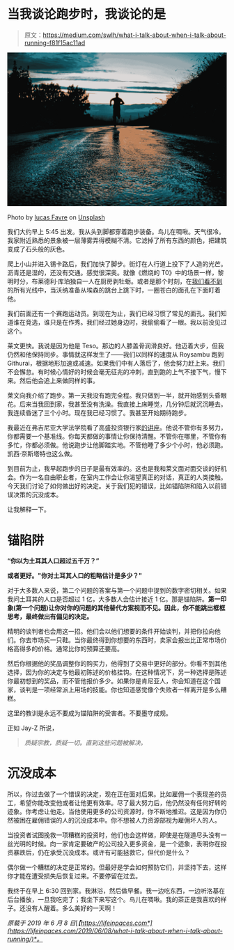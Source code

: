 # 当我谈论跑步时，我谈论的是

> 原文：<https://medium.com/swlh/what-i-talk-about-when-i-talk-about-running-f81f15ac11ad>

![](img/c27fa3d2f93656cda053860b727f5d73.png)

Photo by [lucas Favre](https://unsplash.com/@we_are_rising?utm_source=medium&utm_medium=referral) on [Unsplash](https://unsplash.com?utm_source=medium&utm_medium=referral)

我们大约早上 5:45 出发。我从头到脚都穿着跑步装备。鸟儿在啁啾。天气很冷。我家附近熟悉的景象被一层薄雾弄得模糊不清。它滤掉了所有东西的颜色，把建筑变成了石头般的灰色。

爬上小山并进入锡卡路后，我们加快了脚步。街灯在人行道上投下了人造的光芒。沥青还是湿的，还没有交通。感觉很深奥。就像《燃烧的 T0》中的场景一样，黎明时分，布莱德利·库珀独自一人在厨房剥牡蛎。或者是那个时刻，在[我们看不到](https://www.goodreads.com/book/show/18143977-all-the-light-we-cannot-see)的所有光线中，当沃纳准备从埃森的跳台上跳下时，一圈苍白的面孔在下面盯着他。

我们前面还有一个赛跑运动员。到现在为止，我们已经习惯了常见的面孔。我们知道谁在竞选，谁只是在作秀。我们经过她身边时，我偷偷看了一眼。我以前没见过这个。

莱文更快。我说是因为他是 Teso。那边的人膝盖骨润滑良好。他迈着大步，但我仍然和他保持同步。事情就这样发生了——我们以同样的速度从 Roysambu 跑到 Githurai，根据地形加速或减速。如果我们中有人落后了，他会努力赶上来。我们不会懈怠。有时候心情好的时候会毫无征兆的冲刺，直到跑的上气不接下气，慢下来。然后他会追上来做同样的事。

莱文向我介绍了跑步。第一天我没有跑完全程。我只做到一半，就开始感到头昏眼花。后来当我回到家，我甚至没有洗澡。我直接上床睡觉，几分钟后就沉沉睡去。我连续昏迷了三个小时。现在我已经习惯了。我甚至开始期待跑步。

我最近在弗吉尼亚大学法学院看了高盛投资银行家[的讲座](https://www.youtube.com/watch?v=RpUJfW4WTKw)。他说不管你有多努力，你都需要一个基准线。你每天都做的事情让你保持清醒。不管你在哪里，不管你有多忙，你都必须做。他说跑步让他脚踏实地。不管他睡了多少个小时，他必须跑。凯西·奈斯塔特也这么做。

到目前为止，我早起跑步的日子是最有效率的。这也是我和莱文面对面交谈的好机会。作为一名自由职业者，在室内工作会让你渴望真正的对话，真正的人类接触。今天我们讨论了如何做出好的决定。关于我们犯的错误，比如锚陷阱和陷入以前错误决策的沉没成本。

让我解释一下。

# 锚陷阱

**“你以为土耳其人口超过五千万？”**

**或者更好。"你对土耳其人口的粗略估计是多少？"**

对于大多数人来说，第二个问题的答案与第一个问题中提到的数字密切相关。如果我问土耳其的人口是否超过 1 亿，大多数人会估计接近 1 亿。那是锚陷阱。**第一印象(第一个问题)让你对你的问题的其他替代方案视而不见。因此，你不能跳出框框思考，最终做出有偏见的决定。**

精明的谈判者也会用这一招。他们会以他们想要的条件开始谈判，并把你拉向他们。你去市场买一只鞋。当你最终得到你想要的东西时，卖家会报出比正常市场价格高得多的价格。通常比你的预算还要高。

然后你根据他的奖品调整你的购买力，他得到了交易中更好的部分。你看不到其他选择，因为你的决定与他最初陈述的价格挂钩。在这种情况下，另一种选择是陈述你最初想到的奖品，而不管他报价多少。如果你是肯尼亚人，你会知道在这个国家，谈判是一项经常派上用场的技能。你也知道感觉像个失败者一样离开是多么糟糕。

这里的教训是永远不要成为锚陷阱的受害者。不要墨守成规。

正如 Jay-Z 所说，

> *质疑宗教，质疑一切。直到这些问题被解决。*

# 沉没成本

所以，你过去做了一个错误的决定，现在正在面对后果。比如雇佣一个表现差的员工，希望你能改变他或者让他更有效率。尽了最大努力后，他仍然没有任何好转的迹象。你考虑让他走。当他使用更多的公司资源时，你不断地推迟。这是因为你仍然被困在雇佣错误的人的沉没成本中。你不想被人力资源部视为雇佣坏人的人。

当投资者试图挽救一项糟糕的投资时，他们也会这样做，即使是在隧道尽头没有一丝光明的时候。向一家肯定要破产的公司投入更多资金，是一个迹象，表明你在投资暴跌后，仍在承受沉没成本。或许有可能拯救它，但代价是什么？

偶尔做一个糟糕的决定是正常的。但最好是学会如何预防它们，并坚持下去，这样你才能在遭受损失后恢复过来。不要停留在过去。

我终于在早上 6:30 回到家。我淋浴，然后做早餐。我一边吃东西，一边听洛基在后台播放，一旦我吃完了；我坐下来写这个。鸟儿在啁啾。我的茶正是我喜欢的样子。还没有人醒着。多么美好的一天啊！

*原载于 2019 年 6 月 8 日*[*【https://lifeinpaces.com*](https://lifeinpaces.com/2019/06/08/what-i-talk-about-when-i-talk-about-running/)*。*